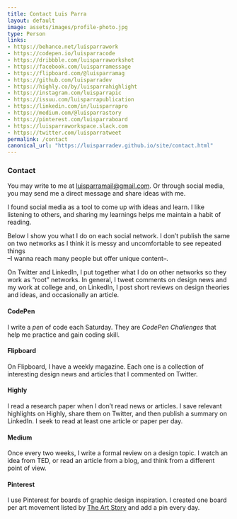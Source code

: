 ```yaml
---
title: Contact Luis Parra
layout: default
image: assets/images/profile-photo.jpg
type: Person
links:
- https://behance.net/luisparrawork
- https://codepen.io/luisparracode
- https://dribbble.com/luisparraworkshot
- https://facebook.com/luisparramessage
- https://flipboard.com/@luisparramag
- https://github.com/luisparradev
- https://highly.co/by/luisparrahighlight
- https://instagram.com/luisparrapic
- https://issuu.com/luisparrapublication
- https://linkedin.com/in/luisparrapro
- https://medium.com/@luisparrastory
- https://pinterest.com/luisparraboard
- https://luisparraworkspace.slack.com
- https://twitter.com/luisparratweet
permalink: /contact
canonical_url: "https://luisparradev.github.io/site/contact.html"
---
```


<h3>Contact</h3>

<p>You may write to me at <a id="email-link" href="mailto:luisparramail@gmail.com" target="_top">luisparramail@gmail.com</a>. Or through social media, you may send me a direct message and share ideas with me.
</p>

<p>I found social media as a tool to come up with ideas and learn. I like listening to others, and sharing my  learnings helps me maintain a habit of reading.
</p>

<p>Below I show you what I do on each social network. I don’t publish the same on two networks as I think it is messy and uncomfortable to see repeated things<br/>–I wanna reach many people but offer unique content–.
</p>

<p>On Twitter and LinkedIn, I put together what I do on other networks so they work as “root” networks. In general, I tweet comments on design news and my work at college and, on LinkedIn, I post short reviews on design theories and ideas, and occasionally an article.
</p>

<h4>CodePen</h4>

<p> I write a <em>pen</em> of code each Saturday. They are <em>CodePen Challenges</em> that help me practice and gain coding skill.
</p>

<h4>Flipboard</h4>

<p>On Flipboard, I have a weekly magazine. Each one is a collection of interesting design news and articles that I commented on Twitter.
</p>

<h4>Highly</h4>

<p>I read a research paper when I don’t read news or articles. I save relevant highlights on Highly, share them on Twitter, and then publish a summary on LinkedIn. I seek to read at least one article or paper per day.
</p>

<h4>Medium</h4>

<p>Once every two weeks, I write a formal review on a design topic. I watch an idea from TED, or read an article from a blog, and think from a different point of view.
</p>

<h4>Pinterest</h4>

<p>I use Pinterest for boards of graphic design inspiration. I created one board per art movement listed by <a href="https://www.theartstory.org/section-movements.htm" target="_blank">The Art Story</a> and add a pin every day.
</p>
